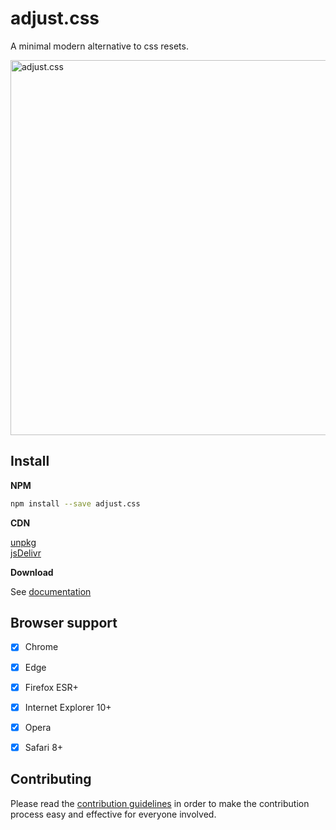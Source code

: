 # adjust.css
A minimal modern alternative to css resets.

<a href="https://adjust.sysa.ml">
  <img src="https://adjust.sysa.ml/adjust.png" alt="adjust.css" style="max-width:100%;" width="600">
</a>

## Install

**NPM**

```sh
npm install --save adjust.css
```

**CDN**

[unpkg](https://unpkg.com/adjust.css)        
[jsDelivr](https://jsdelivr.com/npm/adjust.css)

**Download**

See [documentation](https://adjust.sysa.ml/download/)




## Browser support

- [x] Chrome
- [x] Edge
- [x] Firefox ESR+
- [x] Internet Explorer 10+
- [x] Opera
- [x] Safari 8+


## Contributing

Please read the [contribution guidelines](https://adjust.sysa.ml/contribute/) in order to make the
contribution process easy and effective for everyone involved.



